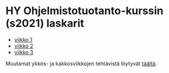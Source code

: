 # HY Ohjelmistotuotanto-kurssin (s2021) laskarit

+ [viikko 1](https://github.com/nuclearkittens/ohtu-s2021/tree/main/wk1)
+ [viikko 2](https://github.com/nuclearkittens/ohtu-s2021/tree/main/wk2)
+ [viikko 3](https://github.com/nuclearkittens/ohtu-s2021/tree/main/wk3)

Muutamat ykkös- ja kakkosviikkojen tehtävistä löytyvät [täältä](https://github.com/nuclearkittens/ohtu-2021-viikko1).
